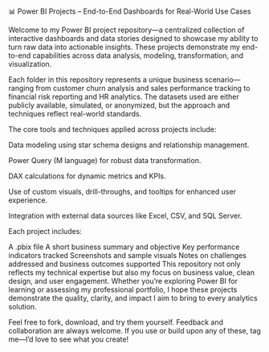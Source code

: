 📊 Power BI Projects – End-to-End Dashboards for Real-World Use Cases

Welcome to my Power BI project repository—a centralized collection of interactive dashboards and data stories designed to showcase my ability to turn raw data into actionable insights. These projects demonstrate my end-to-end capabilities across data analysis, modeling, transformation, and visualization.

Each folder in this repository represents a unique business scenario—ranging from customer churn analysis and sales performance tracking to financial risk reporting and HR analytics. The datasets used are either publicly available, simulated, or anonymized, but the approach and techniques reflect real-world standards.

The core tools and techniques applied across projects include:

Data modeling using star schema designs and relationship management.

Power Query (M language) for robust data transformation.

DAX calculations for dynamic metrics and KPIs.

Use of custom visuals, drill-throughs, and tooltips for enhanced user experience.

Integration with external data sources like Excel, CSV, and SQL Server.

Each project includes:

A .pbix file
A short business summary and objective
Key performance indicators tracked
Screenshots and sample visuals
Notes on challenges addressed and business outcomes supported
This repository not only reflects my technical expertise but also my focus on business value, clean design, and user engagement. Whether you’re exploring Power BI for learning or assessing my professional portfolio, I hope these projects demonstrate the quality, clarity, and impact I aim to bring to every analytics solution.

Feel free to fork, download, and try them yourself. Feedback and collaboration are always welcome. If you use or build upon any of these, tag me—I’d love to see what you create!
